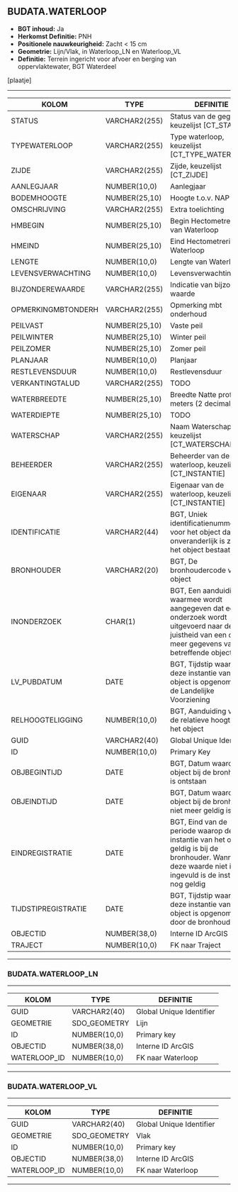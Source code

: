 ﻿## BUDATA.WATERLOOP


* __BGT inhoud:__ Ja
* __Herkomst Definitie:__ PNH
* __Positionele nauwkeurigheid:__ Zacht < 15 cm
* __Geometrie:__ Lijn/Vlak, in Waterloop_LN en Waterloop_VL
* __Definitie:__ Terrein ingericht voor afvoer en berging van oppervlaktewater, BGT Waterdeel

[plaatje]

***

|KOLOM                           	|TYPE          	|DEFINITIE|
|------                          	|----          	|-----    |
|STATUS                          	|VARCHAR2(255) 	|Status van de gegevens, keuzelijst [CT_STATUS]|
|TYPEWATERLOOP                   	|VARCHAR2(255) 	|Type waterloop, keuzelijst [CT_TYPE_WATERLOOP]|
|ZIJDE                           	|VARCHAR2(255) 	|Zijde, keuzelijst [CT_ZIJDE]|
|AANLEGJAAR                      	|NUMBER(10,0)  	|Aanlegjaar|
|BODEMHOOGTE                     	|NUMBER(25,10) 	|Hoogte t.o.v. NAP|
|OMSCHRIJVING                    	|VARCHAR2(255) 	|Extra toelichting|
|HMBEGIN                         	|NUMBER(25,10) 	|Begin Hectometrering van Waterloop|
|HMEIND                          	|NUMBER(25,10) 	|Eind Hectometrering van Waterloop|
|LENGTE                          	|NUMBER(10,0)  	|Lengte van Waterloop|
|LEVENSVERWACHTING               	|NUMBER(10,0)  	|Levensverwachting|
|BIJZONDEREWAARDE                	|VARCHAR2(255) 	|Indicatie van bijzondere waarde|
|OPMERKINGMBTONDERH              	|VARCHAR2(255) 	|Opmerking mbt onderhoud|
|PEILVAST                        	|NUMBER(25,10) 	|Vaste peil|
|PEILWINTER                      	|NUMBER(25,10) 	|Winter peil|
|PEILZOMER                       	|NUMBER(25,10) 	|Zomer peil|
|PLANJAAR                        	|NUMBER(10,0)  	|Planjaar|
|RESTLEVENSDUUR                  	|NUMBER(10,0)  	|Restlevensduur|
|VERKANTINGTALUD                 	|VARCHAR2(255) 	|TODO|
|WATERBREEDTE                    	|NUMBER(25,10) 	|Breedte Natte profiel in meters (2 decimalen)|
|WATERDIEPTE                     	|NUMBER(25,10) 	|TODO|
|WATERSCHAP                      	|VARCHAR2(255) 	|Naam Waterschap, keuzelijst [CT_WATERSCHAP]|
|BEHEERDER                       	|VARCHAR2(255) 	|Beheerder van de waterloop, keuzelijst [CT_INSTANTIE]|
|EIGENAAR                        	|VARCHAR2(255) 	|Eigenaar van de waterloop, keuzelijst [CT_INSTANTIE]|
|IDENTIFICATIE                   	|VARCHAR2(44)  	|BGT, Uniek identificatienummer voor het object dat onveranderlijk is zolang het object bestaat|
|BRONHOUDER                      	|VARCHAR2(20)  	|BGT, De bronhoudercode van het object|
|INONDERZOEK                     	|CHAR(1)       	|BGT, Een aanduiding waarmee wordt aangegeven dat een onderzoek wordt uitgevoerd naar de juistheid van een of meer gegevens van het betreffende object|
|LV_PUBDATUM                     	|DATE          	|BGT, Tijdstip waarop deze instantie van het object is opgenomen in de Landelijke Voorziening|
|RELHOOGTELIGGING                	|NUMBER(10,0)  	|BGT, Aanduiding voor de relatieve hoogte van het object|
|GUID                            	|VARCHAR2(40)  	|Global Unique Identifier|
|ID                              	|NUMBER(10,0)  	|Primary Key|
|OBJBEGINTIJD                    	|DATE          	|BGT, Datum waarop het object bij de bronhouder is ontstaan|
|OBJEINDTIJD                     	|DATE          	|BGT, Datum waarop het object bij de bronhouder niet meer geldig is|
|EINDREGISTRATIE                 	|DATE          	|BGT, Eind van de periode waarop deze instantie van het object geldig is bij de bronhouder. Wanneer deze waarde niet is ingevuld is de instantie nog geldig|
|TIJDSTIPREGISTRATIE             	|DATE          	|BGT, Tijdstip waarop deze instantie van het object is opgenomen door de bronhouder|
|OBJECTID                        	|NUMBER(38,0)   |Interne ID ArcGIS|
|TRAJECT                         	|NUMBER(10,0)  	|FK naar Traject|

***

### BUDATA.WATERLOOP_LN

***

|KOLOM                           	|TYPE          	|DEFINITIE|
|------                          	|----          	|-----    |
|GUID                            	|VARCHAR2(40)  	|Global Unique Identifier|
|GEOMETRIE                       	|SDO_GEOMETRY  	|Lijn|
|ID                         		|NUMBER(10,0)  	|Primary key|
|OBJECTID                        	|NUMBER(38,0)   |Interne ID ArcGIS|
|WATERLOOP_ID						|NUMBER(10,0)	|FK naar Waterloop|

***

### BUDATA.WATERLOOP_VL

***

|KOLOM                           	|TYPE          	|DEFINITIE|
|------                          	|----          	|-----    |
|GUID                            	|VARCHAR2(40)  	|Global Unique Identifier|
|GEOMETRIE                       	|SDO_GEOMETRY  	|Vlak|
|ID                         		|NUMBER(10,0)  	|Primary key|
|OBJECTID                        	|NUMBER(38,0)   |Interne ID ArcGIS|
|WATERLOOP_ID						|NUMBER(10,0)	|FK naar Waterloop|

***